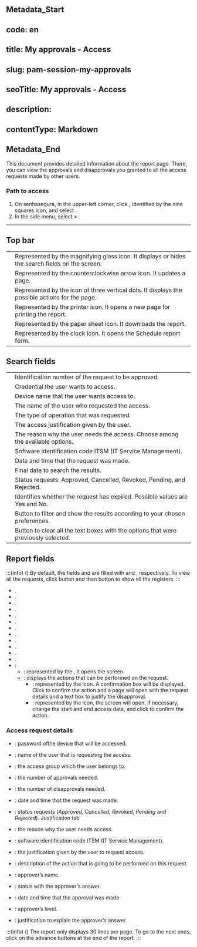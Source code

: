 ## Metadata_Start 
## code: en
## title: My approvals - Access 
## slug: pam-session-my-approvals 
## seoTitle: My approvals - Access 
## description:  
## contentType: Markdown 
## Metadata_End
This document provides detailed information about the  report page. There, you can view the approvals and disapprovals you granted to all the access requests made by other users.

### Path to access

1. On senhasegura, in the upper-left corner, click , identified by the nine squares icon, and select .
2. In the side menu, select  > .

---
## Top bar
|  |  |
| --- | --- |
| | Represented by the magnifying glass icon. It displays or hides the search fields on the screen. |
| | Represented by the counterclockwise arrow icon. It updates a page. |
| | Represented by the icon of three vertical dots. It displays the possible actions for the page.|
| | Represented by the printer icon. It opens a new page for printing the report.|
| | Represented by the paper sheet icon. It downloads the report.|
|   | Represented by the clock icon. It opens the Schedule report form.|


## Search fields

|  |  |
| --- | --- |
|  | Identification number of the request to be approved.|
|  | Credential the user wants to access.|
|  | Device name that the user wants access to.|
|  | The name of the user who requested the access.|
|  | The type of operation that was requested.|
|  | The access justification given by the user.|
|  | The reason why the user needs the access. Choose among the available options. |
|  | Software identification code ITSM (IT Service Management).|
|  | Date and time that the request was made.|
|  | Final date to search the results.|
|  | Status requests: Approved, Cancelled, Revoked, Pending, and Rejected. |
|  | Identifies whether the request has expired. Possible values are Yes and No.|
|  | Button to filter and show the results according to your chosen preferences. |
|  | Button to clear all the text boxes with the options that were previously selected.|


## Report fields
:::(info) ()
By default, the fields  and  are filled with  and , respectively. To view all the requests, click  button and then  button to show all the registers.
:::

* .
* .
* .
* .
* .
* .
* .
* .
* .
* .
* .
* .
* :
    * : represented by the , it opens the  screen.
    * : displays the actions that can be performed on the request.
        * : represented by the  icon. A confirmation box will be displayed. Click  to confirm the action and a  page will open with the request details and a text box to justify the disapproval.
        * : represented by the  icon, the  screen will open. If necessary, change the start and end access date, and click  to confirm the action.

### Access request details



* : password ofthe device that will be accessed.
* : name of the user that is requesting the access.
* : the access group which the user belongs to.
* : the number of approvals needed.
* : the number of disapprovals needed.
* : date and time that the request was made.
* : status requests (*Approved, Cancelled, Revoked, Pending* and *Rejected*).
Justification tab

* : the reason why the user needs access.
* : software identification code ITSM (IT Service Management).
* : the justification given by the user to request access.
* : description of the action that is going to be performed on this request.



* : approver’s name.
* : status with the approver's answer.
* : date and time that the approval was made
* : approver’s level.
* : justification to explain the approver’s answer.

:::(info) ()
The report only displays 30 lines per page. To go to the next ones, click on the advance buttons at the end of the report.
:::
